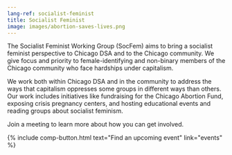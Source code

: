 ```yaml
---
lang-ref: socialist-feminist
title: Socialist Feminist
image: images/abortion-saves-lives.png
---
```


The Socialist Feminist Working Group (SocFem) aims to bring a socialist feminist perspective to Chicago DSA and to the Chicago community. We give focus and priority to female-identifying and non-binary members of the Chicago community who face hardships under capitalism.

We work both within Chicago DSA and in the community to address the ways that capitalism oppresses some groups in different ways than others. Our work includes initiatives like fundraising for the Chicago Abortion Fund, exposing crisis pregnancy centers, and hosting educational events and reading groups about socialist feminism.

Join a meeting to learn more about how you can get involved.

{% include comp-button.html text="Find an upcoming event" link="events" %}
